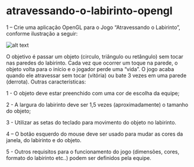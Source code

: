 # atravessando-o-labirinto-opengl
1 – Crie uma aplicação OpenGL para o Jogo “Atravessando o Labirinto”,
conforme ilustração a seguir:

![alt text](https://github.com/weslles/atravessando-o-labirinto-opengl/blob/master/exemploLabirinto.png)

O objetivo é passar um objeto (circulo, triângulo ou retângulo) sem tocar nas
paredes do labirinto. Cada vez que ocorrer um toque na parede, o objeto volta
para o início e o jogador perde uma “vida”. O jogo acaba quando ele atravessar
sem tocar (vitória) ou bate 3 vezes em uma parede (derrota).
Outras características:

1 - O objeto deve estar preenchido com uma cor de escolha da equipe;

2 - A largura do labirinto deve ser 1,5 vezes (aproximadamente) o tamanho do
objeto;

3 - Utilizar as setas do teclado para movimento do objeto no labirinto.

4 – O botão esquerdo do mouse deve ser usado para mudar as cores da janela,
do labirinto e do objeto.

5 - Outros requisitos para o funcionamento do jogo (dimensões, cores, formato
do labirinto etc..) podem ser definidos pela equipe.
